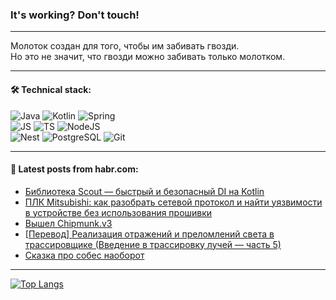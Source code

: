 ### It's working? Don't touch!

---
Молоток создан для того, чтобы им забивать гвозди. <br>
Но это не значит, что гвозди можно забивать только молотком.

---

#### 🛠️ Technical stack:

![Java](https://img.shields.io/badge/Java-informational?logo=Oracle&style=flat&logoColor=white&color=FF4500)
![Kotlin](https://img.shields.io/badge/Kotlin-informational?logo=Kotlin&style=flat&logoColor=white&color=774D97)
![Spring](https://img.shields.io/badge/SpringBoot-informational?logo=SpringBoot&style=flat&logoColor=white&color=6DB33F) <br>
![JS](https://img.shields.io/badge/JS-informational?logo=javaScript&style=flat&logoColor=black&color=F7Df1E)
![TS](https://img.shields.io/badge/TypeScript-informational?logo=typeScript&style=flat&logoColor=black&color=0667A8)
![NodeJS](https://img.shields.io/badge/NodeJS-informational?logo=node.js&style=flat&logoColor=white&color=70A760) <br>
![Nest](https://img.shields.io/badge/NestJS-informational?logo=NestJS&style=flat&logoColor=white&color=E0234E)
![PostgreSQL](https://img.shields.io/badge/PostgreSQL-informational?logo=PostgreSQL&style=flat&logoColor=white&color=DAA520)
![Git](https://img.shields.io/badge/Git-informational?logo=git&style=flat&logoColor=white&color=778899)

___

#### 💬 Latest posts from habr.com:

<!-- BLOG-POST-LIST:START -->
- [Библиотека Scout — быстрый и безопасный DI на Kotlin](https://habr.com/ru/companies/yandex/articles/764920/?utm_source=habrahabr&utm_medium=rss&utm_campaign=764920)
- [ПЛК Mitsubishi: как разобрать сетевой протокол и найти уязвимости в устройстве без использования прошивки](https://habr.com/ru/companies/oleg-bunin/articles/764068/?utm_source=habrahabr&utm_medium=rss&utm_campaign=764068)
- [Вышел Chipmunk.v3](https://habr.com/ru/articles/764936/?utm_source=habrahabr&utm_medium=rss&utm_campaign=764936)
- [[Перевод] Реализация отражений и преломлений света в трассировщике &lpar;Введение в трассировку лучей — часть 5&rpar;](https://habr.com/ru/articles/765196/?utm_source=habrahabr&utm_medium=rss&utm_campaign=765196)
- [Сказка про собес наоборот](https://habr.com/ru/articles/765174/?utm_source=habrahabr&utm_medium=rss&utm_campaign=765174)
<!-- BLOG-POST-LIST:END -->

---
[![Top Langs](https://github-readme-stats-git-master-advtsetting-gmailcom.vercel.app/api/top-langs/?username=zloylis&langs_count=10&hide_title=false&title_color=e6edf3&size_weight=0.5&count_weight=0.5&layout=compact&hide_border=true&theme=dracula)](https://github.com/zloylis)

<!-- ![GitHub stats](https://github-readme-stats-git-master-advtsetting-gmailcom.vercel.app/api?username=zloylis&show_icons=true&hide_border=true&theme=dracula&hide_title=true&include_all_commits=true&count_private=true&hide=contribs&hide_rank=true) -->
